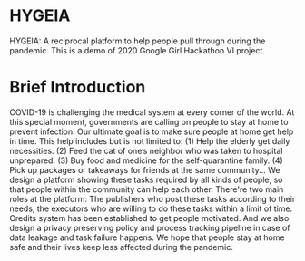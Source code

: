 # HYGEIA
  HYGEIA: A reciprocal platform to help people pull through during the pandemic. This is a demo of 2020 Google Girl Hackathon VI project.
# Brief Introduction
  COVID-19 is challenging the medical system at every corner of the world. At this special moment, governments are calling on people to stay at home to prevent infection.
  Our ultimate goal is to make sure people at home get help in time. This help includes but is not limited to:
(1) Help the elderly get daily necessities.
(2) Feed the cat of one’s neighbor who was taken to hospital unprepared.
(3) Buy food and medicine for the self-quarantine family.
(4) Pick up packages or takeaways for friends at the same community...
  We design a platform showing these tasks required by all kinds of people, so
that people within the community can help each other. There're two main roles at the platform: The publishers who post these tasks according to their needs, the executors who are willing to do these tasks within a limit of time.
Credits system has been established to get people motivated. And we also design a privacy preserving policy and process tracking pipeline in case of data leakage and task failure happens.
  We hope that people stay at home safe and their lives keep less affected during the pandemic.
